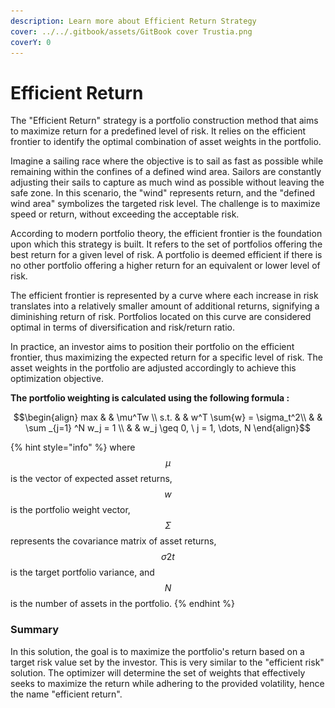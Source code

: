 ```yaml
---
description: Learn more about Efficient Return Strategy
cover: ../../.gitbook/assets/GitBook cover Trustia.png
coverY: 0
---
```


# Efficient Return

The "Efficient Return" strategy is a portfolio construction method that aims to maximize return for a predefined level of risk. It relies on the efficient frontier to identify the optimal combination of asset weights in the portfolio.

Imagine a sailing race where the objective is to sail as fast as possible while remaining within the confines of a defined wind area. Sailors are constantly adjusting their sails to capture as much wind as possible without leaving the safe zone. In this scenario, the "wind" represents return, and the "defined wind area" symbolizes the targeted risk level. The challenge is to maximize speed or return, without exceeding the acceptable risk.

According to modern portfolio theory, the efficient frontier is the foundation upon which this strategy is built. It refers to the set of portfolios offering the best return for a given level of risk. A portfolio is deemed efficient if there is no other portfolio offering a higher return for an equivalent or lower level of risk.

The efficient frontier is represented by a curve where each increase in risk translates into a relatively smaller amount of additional returns, signifying a diminishing return of risk. Portfolios located on this curve are considered optimal in terms of diversification and risk/return ratio.

In practice, an investor aims to position their portfolio on the efficient frontier, thus maximizing the expected return for a specific level of risk. The asset weights in the portfolio are adjusted accordingly to achieve this optimization objective.

**The portfolio weighting is calculated using the following formula :**&#x20;

$$\begin{align}         max  & & \mu^Tw \\         s.t. & & w^T \sum{w} = \sigma_t^2\\              & &  \sum _{j=1} ^N w_j = 1 \\              & & w_j \geq 0, \ j = 1, \dots, N     \end{align}$$

{% hint style="info" %}
where $$μ$$ is the vector of expected asset returns, $$w$$ is the portfolio weight vector, $$Σ$$ represents the covariance matrix of asset returns, $$σ2t​$$ is the target portfolio variance, and $$N$$ is the number of assets in the portfolio.
{% endhint %}

### **Summary**&#x20;

In this solution, the goal is to maximize the portfolio's return based on a target risk value set by the investor. This is very similar to the "efficient risk" solution. The optimizer will determine the set of weights that effectively seeks to maximize the return while adhering to the provided volatility, hence the name "efficient return".

<figure><img src="../../.gitbook/assets/Capture d’écran 2023-11-04 à 16.02.37.png" alt=""><figcaption></figcaption></figure>
